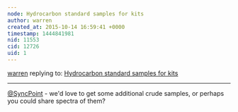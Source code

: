 ```yaml
---
node: Hydrocarbon standard samples for kits
author: warren
created_at: 2015-10-14 16:59:41 +0000
timestamp: 1444841981
nid: 11553
cid: 12726
uid: 1
---
```




[warren](../profile/warren) replying to: [Hydrocarbon standard samples for kits](../notes/gretchengehrke/02-04-2015/hydrocarbon-standard-samples-for-kits)

----
[@SyncPoint](/profile/SyncPoint) - we'd love to get some additional crude samples, or perhaps you could share spectra of them?